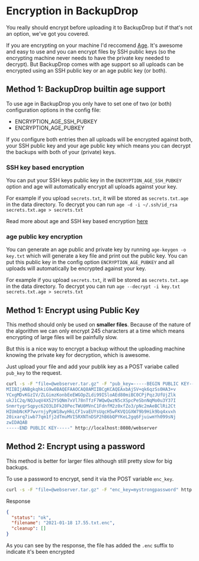# Encryption in BackupDrop

You really should encrypt before uploading it to BackupDrop but if that's not an option, we've got you covered.

If you are encrypting on your machine I'd reccomend [Age](https://github.com/FiloSottile/age). It's awesome and easy to use and you can encrypt files by SSH public keys (so the encrypting machine never needs to have the private key needed to decrypt). But BackupDrop comes with age support so all uploads can be encrypted using an SSH public key or an age public key (or both).

## Method 1: BackupDrop builtin age support
To use age in BackupDrop you only have to set one of two (or both) configuration options in the config file:

- ENCRYPTION_AGE_SSH_PUBKEY
- ENCRYPTION_AGE_PUBKEY

If you configure both entries then all uploads will be encrypted against both, your SSH public key and your age public key which means you can decrypt the backups with both of your (private) keys.

### SSH key based encryption
You can put your SSH keys public key in the `ENCRYPTION_AGE_SSH_PUBKEY` option and age will automatically encrypt all uploads against your key.

For example if you upload `secrets.txt`, it will be stored as `secrets.txt.age` in the data directory. To decrypt you can run `age -d -i ~/.ssh/id_rsa secrets.txt.age > secrets.txt`

Read more about age and SSH key based encryption [here](https://github.com/FiloSottile/age?tab=readme-ov-file#ssh-keys)

### age public key encryption
You can generate an age public and private key by running `age-keygen -o key.txt` which will generate a key file and print out the public key. You can put this public key in the config option `ENCRYPTION_AGE_PUBKEY` and all uploads will automatically be encrypted against your key.

For example if you upload `secrets.txt`, it will be stored as `secrets.txt.age` in the data directory. To decrypt you can run `age --decrypt -i key.txt secrets.txt.age > secrets.txt`

## Method 1: Encrypt using Public Key
This method should only be used on **smaller files**. Because of the nature of the algorithm we can only encrypt 245 characters at a time which means encrypting of large files will be painfully slow.

But this is a nice way to encrypt a backup without the uploading machine knowing the private key for decryption, which is awesome.

Just upload your file and add your publik key as a POST variabe called `pub_key` to the request.

```bash
curl -s -F "file=@webserver.tar.gz" -F "pub_key=-----BEGIN PUBLIC KEY-----            
MIIBIjANBgkqhkiG9w0BAQEFAAOCAQ8AMIIBCgKCAQEAxbAjSV+qk6qzSs0HA3+v
YCxgMDvKGzIV/ZLGimzKonbEeEWGOpZLdi99ISloAEd80miBC0CPjPqzJUfUjZlk
ukJ1C2q/NQJuqV4X52YSQNm7xVl78nTfzF7WQwQwzN5cXSpcPeSbnNqMo0u3Y37I
SnmrtygrSqpyc62O3LDFk20PecTWU0MVnC1FdnfM2z0xfZo3/pNc2mAeBClRi2Ct
HIUmbNcKP7wvrnjyPpW18wyHkLCF1vaEUYsUqcH5wFKVQ1GXW79b9Hik9bq4xvxh
20ixarq7iwb77qm1fj2dTmuMVI5RXNTnDSP2hB6bQPYKeL2gq6FjuiwmYh099sNj
zwIDAQAB
-----END PUBLIC KEY-----" http://localhost:8080/webserver
```

## Method 2: Encrypt using a password
This method is better for larger files although still pretty slow for big backups.

To use a password to encrypt, send it via the POST variable `enc_key`.

```bash
curl -s -F "file=@webserver.tar.gz" -F "enc_key=mystrongpassword" http://localhost:8080/webserver
```

Response

```json
{
  "status": "ok",
  "filename": "2021-01-18 17.55.txt.enc",
  "cleanup": []
}
```

As you can see by the response, the file has added the `.enc` suffix to indicate it's been encrypted
